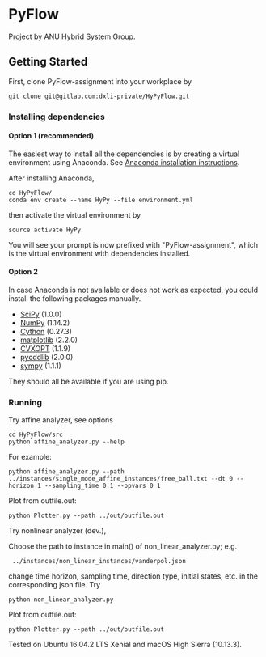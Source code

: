# PyFlow

Project by ANU Hybrid System Group.

## Getting Started

First, clone PyFlow-assignment into your workplace by

```
git clone git@gitlab.com:dxli-private/HyPyFlow.git
```

### Installing dependencies
#### Option 1 (recommended)
The easiest way to install all the dependencies is by creating a virtual environment using Anaconda. See [Anaconda installation instructions](https://conda.io/docs/user-guide/install/index.html).

After installing Anaconda,
```
cd HyPyFlow/
conda env create --name HyPy --file environment.yml
```
then activate the virtual environment by
```
source activate HyPy
```
You will see your prompt is now prefixed with "PyFlow-assignment", which is the virtual environment with dependencies installed.

#### Option 2
In case Anaconda is not available or does not work as expected, you could install the following packages manually.

- [SciPy](https://www.scipy.org/) (1.0.0)
- [NumPy](http://www.numpy.org/) (1.14.2)
- [Cython](http://cython.readthedocs.io/en/latest/src/quickstart/install.html) (0.27.3)
- [matplotlib](https://matplotlib.org/) (2.2.0)
- [CVXOPT](http://cvxopt.org/install/index.html) (1.1.9)
- [pycddlib](http://pycddlib.readthedocs.io/en/latest/) (2.0.0)
- [sympy](http://docs.sympy.org/latest/install.html) (1.1.1)

They should all be available if you are using pip.

### Running

Try affine analyzer, see options
```
cd HyPyFlow/src
python affine_analyzer.py --help
```

For example:
```
python affine_analyzer.py --path ../instances/single_mode_affine_instances/free_ball.txt --dt 0 --horizon 1 --sampling_time 0.1 --opvars 0 1

```

Plot from outfile.out:
```
python Plotter.py --path ../out/outfile.out
```

Try nonlinear analyzer (dev.),
 
Choose the path to instance in main() of non_linear_analyzer.py; e.g. 
```
 ../instances/non_linear_instances/vanderpol.json
```
change time horizon, sampling time, direction type, initial states, etc. in the corresponding json file.
Try
```
python non_linear_analyzer.py
```
Plot from outfile.out:
```
python Plotter.py --path ../out/outfile.out
```
 

Tested on Ubuntu 16.04.2 LTS Xenial and macOS High Sierra (10.13.3).

